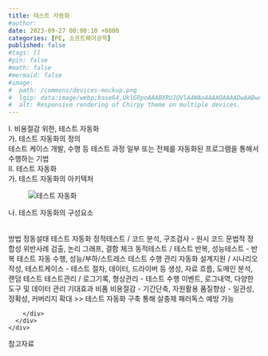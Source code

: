 ```yaml
---
title: 테스트 자동화
#author: 
date: 2023-09-27 00:00:10 +0800
categories: [PE, 소프트웨어공학]
published: false
#tags: []
#pin: false
#math: false
#mermaid: false
#image:
#  path: /commons/devices-mockup.png
#  lqip: data:image/webp;base64,UklGRpoAAABXRUJQVlA4WAoAAAAQAAAADwAABwAAQUxQSDIAAAARL0AmbZurmr57yyIiqE8oiG0bejIYEQTgqiDA9vqnsUSI6H+oAERp2HZ65qP/VIAWAFZQOCBCAAAA8AEAnQEqEAAIAAVAfCWkAALp8sF8rgRgAP7o9FDvMCkMde9PK7euH5M1m6VWoDXf2FkP3BqV0ZYbO6NA/VFIAAAA
#  alt: Responsive rendering of Chirpy theme on multiple devices.
---
```


<div class="post-wrap">
  <div class="para">
    <div class="para-title">
      I. 비용절감 위한, 테스트 자동화
    </div>
    <div class="para-cntnt">
      <div class="para">
        <div class="para-title">
          가. 테스트 자동화의 정의
        </div>
        <div class="para-cntnt">
            테스트 케이스 개발, 수행 등 테스트 과정 일부 또는 전체를 자동화된 프로그램을 통해서 수행하는 기법
        </div>
      </div>
    </div>
  </div>
  
  <div class="para">
    <div class="para-title">
      II. 테스트 자동화
    </div>
    <div class="para-cntnt">
      <div class="para">
        <div class="para-title">
          가. 테스트 자동화의 아키텍처
        </div>
        <div class="para-cntnt">
          <figure class="post-figure">
            <img src="/assets/img/posts/테스트-자동화.png" alt="테스트 자동화">
<!--            <figcaption>Source: Unveiling the Metaverse: Exploring Emerging Trends, Multifaceted Perspectives, and Future Challenges</figcaption>-->
          </figure>
        </div>
      </div>
      <div class="para">
        <div class="para-title">
          나. 테스트 자동화의 구성요소
        </div>
        <div class="para-cntnt">
          <table class="post-table">
          </table>
          방법 정동설태
  테스트 자동화
    정적테스트 / 코드 분석, 구조검사 - 원시 코드 문법적 정합성 위반사례 검출, 논리 그래프, 결함 체크
    동적테스트 / 테스트 반복, 성능테스트 - 반복 테스트 자동 수행, 성능/부하/스트레스 테스트 수행
  관리 자동화
    설계지원 / 시나리오작성, 테스트케이스 - 테스트 절차, 데이터, 드라이버 등 생성, 자료 흐름, 도메인 분석, 랜덤 테스트
    테스트관리 / 로그기록, 형상관리 - 테스트 수행 이벤트, 로그내역, 다양한 도구 및 데이터 관리
기대효과 비품
  비용절감 - 기간단축, 자원활용
  품질향상 - 일관성, 정확성, 커버리지 확대
&gt;&gt; 테스트 자동화 구축 통해 살충제 패러독스 예방 가능

        </div>
      </div>
    </div>
  </div>

  <div class="refr-wrap">
    <div class="refr-title">
        참고자료
    </div>
    <ol class="refr-list">
    <!--    <li>(나현식, 최대선) <a target="_blank" href="https://scienceon.kisti.re.kr/commons/util/originalView.do?cn=JAKO202225948430499&oCn=JAKO202225948430499&dbt=JAKO&journal=NJOU00291864">메타버스 보안 위협 요소 및 대응 방안 검토</a></li>-->
    <!--    <li>(M. Uddin, S. Manickam, H. Ullah, M. Obaidat and A. Dandoush) <a target="_blank" href="https://ieeexplore.ieee.org/abstract/document/10138386">Unveiling the Metaverse: Exploring Emerging Trends, Multifaceted Perspectives, and Future Challenges</a></li>-->
    </ol>
  </div>
</div>
